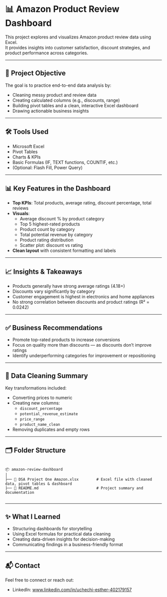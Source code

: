 # 📊 Amazon Product Review Dashboard

This project explores and visualizes Amazon product review data using Excel.  
It provides insights into customer satisfaction, discount strategies, and product performance across categories.

---

## 🎯 Project Objective

The goal is to practice end-to-end data analysis by:
- Cleaning messy product and review data
- Creating calculated columns (e.g., discounts, range)
- Building pivot tables and a clean, interactive Excel dashboard
- Drawing actionable business insights

---

## 🛠️ Tools Used

- Microsoft Excel
- Pivot Tables
- Charts & KPIs
- Basic Formulas (IF, TEXT functions, COUNTIF, etc.)
- (Optional: Flash Fill, Power Query)

---

## 📊 Key Features in the Dashboard

- **Top KPIs**: Total products, average rating, discount percentage, total reviews
- **Visuals**:
  - Average discount % by product category
  - Top 5 highest-rated products
  - Product count by category
  - Total potential revenue by category
  - Product rating distribution
  - Scatter plot: discount vs rating
- **Clean layout** with consistent formatting and labels

---

## 📈 Insights & Takeaways

- Products generally have strong average ratings (4.18+)
- Discounts vary significantly by category
- Customer engagement is highest in electronics and home appliances
- No strong correlation between discounts and product ratings (R² = 0.0242)

---

## ✅ Business Recommendations

- Promote top-rated products to increase conversions
- Focus on quality more than discounts — as discounts don’t improve ratings
- Identify underperforming categories for improvement or repositioning

---

## 🧹 Data Cleaning Summary

Key transformations included:
- Converting prices to numeric
- Creating new columns:
  - `discount_percentage`
  - `potential_revenue_estimate`
  - `price_range`
  - `product_name_clean`
- Removing duplicates and empty rows

---

## 🗂️ Folder Structure

```

📦 amazon-review-dashboard
│
├── 📄 DSA Project One Amazon.xlsx        # Excel file with cleaned data, pivot tables & dashboard
├── 📄 README.md                          # Project summary and documentation
                     

```

---

## ✨ What I Learned

- Structuring dashboards for storytelling
- Using Excel formulas for practical data cleaning
- Creating data-driven insights for decision-making
- Communicating findings in a business-friendly format

---

## 📬 Contact

Feel free to connect or reach out:
- LinkedIn: www.linkedin.com/in/uchechi-esther-402179157
